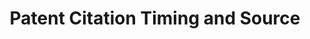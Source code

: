 ---
layout: default
cost: None
datasets_and_publications_using_this_dataset: https://ssrn.com/abstract=2714954
description: Innovation studies frequently distinguish between patent citation submitted
  by the patent examiner and those submitted by the patent application. However, publicly
  available citations data is often misleading, for instance by attributing a patent
  citation to the patent examiner when it was in fact first submitted by the patent
  application. This dataset uses internal USPTO data to identify the date on which
  each citation was first submitted as well as the party (examiner or applicant) who
  first submitted it. The dataset includes observations for citations made by patents
  issued 2001-2014, although some level of leftward truncation is evident due to limitations
  in internal data availability at the USPTO.
documentation: Not unless it’s in the paper here https://ssrn.com/abstract=2714954
last_edit: 11/16/2020 17:47:00
location: https://storage.googleapis.com/jmk_public/Kuhn-Younge-Marco_Patent_Citation_Source_and_Timing_2017-09-25.csv
maintained_by: Jeff Kuhn
record_creation_timestamp: 11/16/2020 17:47:00
related_publications: https://ssrn.com/abstract=2714954
shortname: patent_citation_timing
tags:
- timing
- citation
- United States
terms_of_use: These datasets are provided to the public  subject to the Creative Commons
  Attribution-NonCommercial-NoDerivatives license. No co‑authorship is required to
  use the data in academic research — please just cite the supporting article.
timeframe: 2001-2014
title: Patent Citation Timing and Source
uuid: 2d88904f-056b-4230-96b4-f70c178d9f88
---